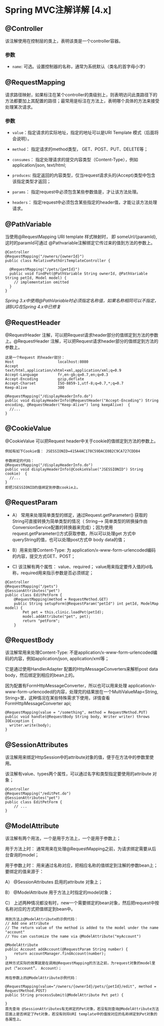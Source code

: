 # Spring MVC注解详解 [4.x]

## @Controller

该注解使用在控制层的类上，表明该类是一个controller容器。

### 参数

* `name`: 可选。设置控制器的名称，通常为系统默认（类名的首字母小字）

## @RequestMapping

请求路径映射，如果标注在某个controller的类级别上，则表明访问此类路径下的方法都要加上其配置的路径；最常用是标注在方法上，表明哪个具体的方法来接受处理某次请求。

### 参数

* `value`：指定请求的实际地址，指定的地址可以是URI Template 模式（后面将会说明）。

* `method`：  指定请求的method类型， GET、POST、PUT、DELETE等；

* `consumes`： 指定处理请求的提交内容类型（Content-Type），例如application/json, text/html;

* `produces`: 指定返回的内容类型，仅当request请求头的(Accept)类型中包含该指定类型才返回；

* `params`： 指定request中必须包含某些参数值是，才让该方法处理。

* `headers`： 指定request中必须包含某些指定的header值，才能让该方法处理请求。

## @PathVariable 

当使用@RequestMapping URI template 样式映射时， 即 someUrl/{paramId}, 这时的paramId可通过 @Pathvariable注解绑定它传过来的值到方法的参数上。

```
@Controller
@RequestMapping("/owners/{ownerId}")
public class RelativePathUriTemplateController {

  @RequestMapping("/pets/{petId}")
  public void findPet(@PathVariable String ownerId, @PathVariable String petId, Model model) {    
    // implementation omitted
  }
}
```

_Spring 3.x中使用@PathVariable时必须指定名称值，如果名称相同可以不指定，该BUG在Spring 4.x中已修复_

## @RequestHeader

@RequestHeader 注解，可以把Request请求header部分的值绑定到方法的参数上。@RequestHeader 注解，可以把Request请求header部分的值绑定到方法的参数上。

```
这是一个Request 的header部分：
Host                    localhost:8080
Accept                  text/html,application/xhtml+xml,application/xml;q=0.9
Accept-Language         fr,en-gb;q=0.7,en;q=0.3
Accept-Encoding         gzip,deflate
Accept-Charset          ISO-8859-1,utf-8;q=0.7,*;q=0.7
Keep-Alive              300

@RequestMapping("/displayHeaderInfo.do")
public void displayHeaderInfo(@RequestHeader("Accept-Encoding") String encoding, @RequestHeader("Keep-Alive") long keepAlive)  {
  //...
}
```

## @CookieValue

@CookieValue 可以把Request header中关于cookie的值绑定到方法的参数上。

```
例如有如下Cookie值： JSESSIONID=415A4AC178C59DACE0B2C9CA727CDD84

参数绑定的代码：
@RequestMapping("/displayHeaderInfo.do")
public void displayHeaderInfo(@CookieValue("JSESSIONID") String cookie)  {
  //...
}
即把JSESSIONID的值绑定到参数cookie上。
```

## @RequestParam

* A） 常用来处理简单类型的绑定，通过Request.getParameter() 获取的String可直接转换为简单类型的情况（ String--> 简单类型的转换操作由ConversionService配置的转换器来完成）；因为使用request.getParameter()方式获取参数，所以可以处理get 方式中queryString的值，也可以处理post方式中 body data的值；

* B）用来处理Content-Type: 为 application/x-www-form-urlencoded编码的内容，提交方式GET、POST；

* C) 该注解有两个属性： value、required； value用来指定要传入值的id名称，required用来指示参数是否必须绑定；

```
@Controller
@RequestMapping("/pets")
@SessionAttributes("pet")
public class EditPetForm {
    @RequestMapping(method = RequestMethod.GET)
    public String setupForm(@RequestParam("petId") int petId, ModelMap model) {
        Pet pet = this.clinic.loadPet(petId);
        model.addAttribute("pet", pet);
        return "petForm";
    }
```

## @RequestBody

该注解常用来处理Content-Type: 不是application/x-www-form-urlencoded编码的内容，例如application/json, application/xml等；

它是通过使用HandlerAdapter 配置的HttpMessageConverters来解析post data body，然后绑定到相应的bean上的。

因为配置有FormHttpMessageConverter，所以也可以用来处理 application/x-www-form-urlencoded的内容，处理完的结果放在一个MultiValueMap<String, String>里，这种情况在某些特殊需求下使用，详情查看FormHttpMessageConverter api;

```
@RequestMapping(value = "/something", method = RequestMethod.PUT)
public void handle(@RequestBody String body, Writer writer) throws IOException {
  writer.write(body);
}
```

## @SessionAttributes

该注解用来绑定HttpSession中的attribute对象的值，便于在方法中的参数里使用。

该注解有value、types两个属性，可以通过名字和类型指定要使用的attribute 对象；

```
@Controller
@RequestMapping("/editPet.do")
@SessionAttributes("pet")
public class EditPetForm {
    // ...
}
```

## @ModelAttribute

该注解有两个用法，一个是用于方法上，一个是用于参数上；

用于方法上时：  通常用来在处理@RequestMapping之前，为请求绑定需要从后台查询的model；

用于参数上时： 用来通过名称对应，把相应名称的值绑定到注解的参数bean上；要绑定的值来源于：

A） @SessionAttributes 启用的attribute 对象上；

B） @ModelAttribute 用于方法上时指定的model对象；

C） 上述两种情况都没有时，new一个需要绑定的bean对象，然后把request中按名称对应的方式把值绑定到bean中。

```
用到方法上@ModelAttribute的示例代码：
// Add one attribute
// The return value of the method is added to the model under the name "account"
// You can customize the name via @ModelAttribute("myAccount")

@ModelAttribute
public Account addAccount(@RequestParam String number) {
    return accountManager.findAccount(number);
}
这种方式实际的效果就是在调用@RequestMapping的方法之前，为request对象的model里put（“account”， Account）；

用在参数上的@ModelAttribute示例代码：

@RequestMapping(value="/owners/{ownerId}/pets/{petId}/edit", method = RequestMethod.POST)
public String processSubmit(@ModelAttribute Pet pet) {
   
}
首先查询 @SessionAttributes有无绑定的Pet对象，若没有则查询@ModelAttribute方法层面上是否绑定了Pet对象，若没有则将URI template中的值按对应的名称绑定到Pet对象的各属性上。
```